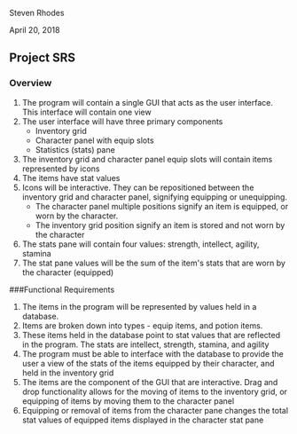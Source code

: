 Steven Rhodes

April 20, 2018

## Project SRS

### Overview

1. The program will contain a single GUI that acts as the user interface. This interface will contain one view
2. The user interface will have three primary components
	* Inventory grid
	* Character panel with equip slots
	* Statistics (stats) pane
3. The inventory grid and character panel equip slots will contain items represented by icons
4. The items have stat values
5. Icons will be interactive. They can be repositioned between the inventory grid and character panel, signifying equipping or unequipping.
	* The character panel multiple positions signify an item is equipped, or worn by the character.
	* The inventory grid position signify an item is stored and not worn by the character
6. The stats pane will contain four values: strength, intellect, agility, stamina
7. The stat pane values will be the sum of the item's stats that are worn by the character (equipped)

###Functional Requirements

1. The items in the program will be represented by values held in a database.
2. Items are broken down into types - equip items, and potion items.
3. These items held in the database point to stat values that are reflected in the program. The stats are intellect, strength, stamina, and agility
4. The program must be able to interface with the database to provide the user a view of the stats of the items equipped by their character, and held in the inventory grid
5. The items are the component of the GUI that are interactive. Drag and drop functionality allows for the moving of items to the inventory grid, or equipping of items by moving them to the character panel
6. Equipping or removal of items from the character pane changes the total stat values of equipped items displayed in the character stat pane